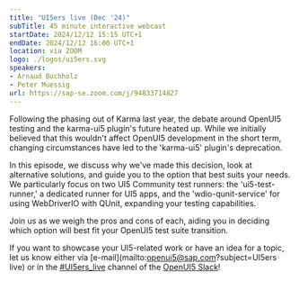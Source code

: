 ```yaml
---
title: "UI5ers live (Dec '24)"
subTitle: 45 minute interactive webcast
startDate: 2024/12/12 15:15 UTC+1
endDate: 2024/12/12 16:00 UTC+1
location: via ZOOM
logo: ./logos/ui5ers.svg
speakers:
- Arnaud Buchholz
- Peter Muessig
url: https://sap-se.zoom.com/j/94833714827
---
```

Following the phasing out of Karma last year, the debate around OpenUI5 testing and the karma-ui5 plugin's future heated up. 
While we initially believed that this wouldn't affect OpenUI5 development in the short term, changing circumstances have led to the 'karma-ui5' plugin's deprecation.

In this episode, we discuss why we've made this decision, look at alternative solutions, and guide you to the option that best suits your needs. We particularly focus on two UI5 Community test runners: the 'ui5-test-runner,' a dedicated runner for UI5 apps, and the 'wdio-qunit-service' for using WebDriverIO with QUnit, expanding your testing capabilities.

Join us as we weigh the pros and cons of each, aiding you in deciding which option will best fit your OpenUI5 test suite transition.

If you want to showcase your UI5-related work or have an idea for a topic, let us know either via [e-mail](mailto:openui5@sap.com?subject=UI5ers live) or in the 
[#UI5ers_live](https://openui5.slack.com/archives/C01CP60AAN7) channel of the [OpenUI5 Slack](https://ui5-slack-invite.cfapps.eu10.hana.ondemand.com/)!
